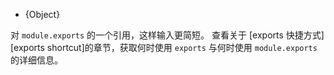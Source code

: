<!-- YAML
added: v0.1.12
-->

<!-- type=var -->

* {Object}

对 `module.exports` 的一个引用，这样输入更简短。
查看关于 [exports 快捷方式][exports shortcut]的章节，获取何时使用 `exports` 与何时使用 `module.exports` 的详细信息。

